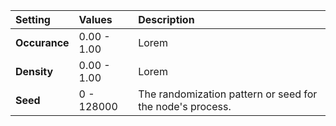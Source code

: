 | Setting       | Values      | Description                                               |
| :------------ | :---------- | :-------------------------------------------------------- |
| **Occurance** | 0.00 - 1.00 | Lorem                                                     |
| **Density**   | 0.00 - 1.00 | Lorem                                                     |
| **Seed**      | 0 - 128000  | The randomization pattern or seed for the node's process. |
